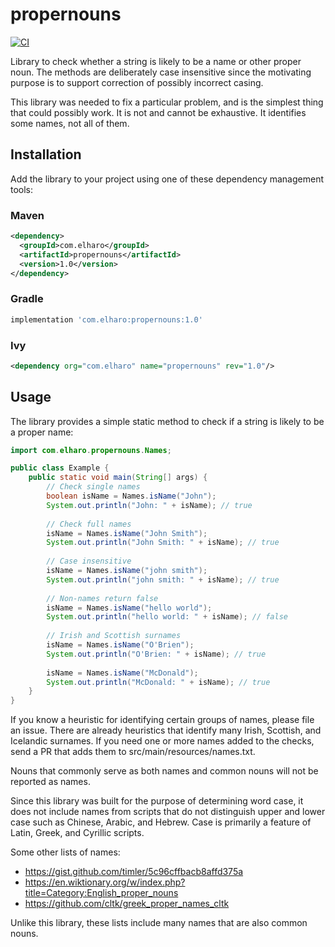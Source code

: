 # propernouns

[![CI](https://github.com/elharo/propernouns/actions/workflows/ci.yml/badge.svg)](https://github.com/elharo/propernouns/actions/workflows/ci.yml)

Library to check whether a string is likely to be a name or other proper noun.
The methods are deliberately case insensitive since the motivating purpose is to
support correction of possibly incorrect casing.

This library was needed to fix a particular problem, and is the simplest thing
that could possibly work. It is not and cannot be exhaustive.
It identifies some names, not all of them.

## Installation

Add the library to your project using one of these dependency management tools:

### Maven

```xml
<dependency>
  <groupId>com.elharo</groupId>
  <artifactId>propernouns</artifactId>
  <version>1.0</version>
</dependency>
```

### Gradle

```gradle
implementation 'com.elharo:propernouns:1.0'
```

### Ivy

```xml
<dependency org="com.elharo" name="propernouns" rev="1.0"/>
```

## Usage

The library provides a simple static method to check if a string is likely to be a proper name:

```java
import com.elharo.propernouns.Names;

public class Example {
    public static void main(String[] args) {
        // Check single names
        boolean isName = Names.isName("John");
        System.out.println("John: " + isName); // true
        
        // Check full names
        isName = Names.isName("John Smith");
        System.out.println("John Smith: " + isName); // true
        
        // Case insensitive
        isName = Names.isName("john smith");
        System.out.println("john smith: " + isName); // true
        
        // Non-names return false
        isName = Names.isName("hello world");
        System.out.println("hello world: " + isName); // false
        
        // Irish and Scottish surnames
        isName = Names.isName("O'Brien");
        System.out.println("O'Brien: " + isName); // true
        
        isName = Names.isName("McDonald");
        System.out.println("McDonald: " + isName); // true
    }
}
```

If you know a heuristic for identifying certain groups of names, please file an issue.
There are already heuristics that identify many Irish, Scottish, and Icelandic surnames.
If you need one or more names added to the checks, send a PR that adds them to
src/main/resources/names.txt.

Nouns that commonly serve as both names and common nouns will not be reported as names.

Since this library was built for the purpose of determining word case, it does not include names
from scripts that do not distinguish upper and lower case
such as Chinese, Arabic, and Hebrew. Case is primarily a feature of Latin, Greek, and Cyrillic scripts.

Some other lists of names:

* https://gist.github.com/timler/5c96cffbacb8affd375a
* https://en.wiktionary.org/w/index.php?title=Category:English_proper_nouns
* https://github.com/cltk/greek_proper_names_cltk

Unlike this library, these lists include many names that are also common nouns.


